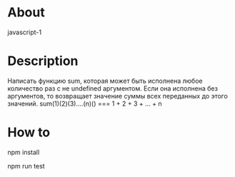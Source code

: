 # About

javascript-1

# Description

Написать функцию sum, которая может быть исполнена любое количество раз с не undefined аргументом.
Если она исполнена без аргументов, то возвращает значение суммы всех переданных до этого значений.
sum(1)(2)(3)....(n)() === 1 + 2 + 3 + ... + n

# How to

npm install

npm run test

